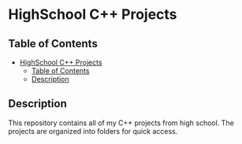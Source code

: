 # HighSchool C++ Projects

## Table of Contents
- [HighSchool C++ Projects](#highschool-c-projects)
  - [Table of Contents](#table-of-contents)
  - [Description](#description)

## Description

This repository contains all of my C++ projects from high school. The projects are organized into folders for quick access.
